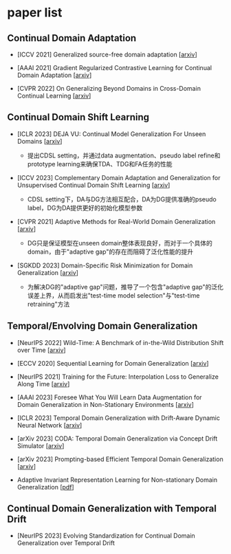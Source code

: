 # paper list
## Continual Domain Adaptation
- [ICCV 2021] Generalized source-free domain adaptation [[arxiv](https://arxiv.org/abs/2108.01614)]

- [AAAI 2021] Gradient Regularized Contrastive Learning for Continual Domain Adaptation [[arxiv](https://arxiv.org/abs/2103.12294v1)]

- [CVPR 2022] On Generalizing Beyond Domains in Cross-Domain Continual Learning [[arxiv](https://arxiv.org/abs/2203.03970)]

## Continual Domain Shift Learning
- [ICLR 2023] DEJA VU: Continual Model Generalization For Unseen Domains [[arxiv](https://arxiv.org/abs/2301.10418)]

  - 提出CDSL setting，并通过data augmentation、pseudo label refine和prototype learning来确保TDA、TDG和FA任务的性能
 
- [ICCV 2023] Complementary Domain Adaptation and Generalization for Unsupervised Continual Domain Shift Learning [[arxiv](https://arxiv.org/abs/2303.15833)]

  - CDSL setting下，DA与DG方法相互配合，DA为DG提供准确的pseudo label，DG为DA提供更好的初始化模型参数
 
- [CVPR 2021] Adaptive Methods for Real-World Domain Generalization [[arxiv](https://arxiv.org/abs/2103.15796)]

  - DG只是保证模型在unseen domain整体表现良好，而对于一个具体的domain，由于"adaptive gap"的存在而阻碍了泛化性能的提升 

- [SGKDD 2023] Domain-Specific Risk Minimization for Domain Generalization [[arxiv](https://arxiv.org/abs/2208.08661)]

  - 为解决DG的"adaptive gap"问题，推导了一个包含"adaptive gap"的泛化误差上界，从而启发出"test-time model selection"与"test-time retraining"方法

## Temporal/Envolving Domain Generalization
- [NeurIPS 2022] Wild-Time: A Benchmark of in-the-Wild Distribution Shift over Time [[arxiv](https://arxiv.org/abs/2211.14238)]

- [ECCV 2020] Sequential Learning for Domain Generalization [[arxiv](https://arxiv.org/abs/2004.01377)]

- [NeurIPS 2021] Training for the Future: Interpolation Loss to Generalize Along Time [[arxiv](https://arxiv.org/abs/2108.06721v1)]

- [AAAI 2023] Foresee What You Will Learn Data Augmentation for Domain Generalization in Non-Stationary Environments [[arxiv](https://arxiv.org/abs/2301.07845)]

- [ICLR 2023] Temporal Domain Generalization with Drift-Aware Dynamic Neural Network [[arxiv](https://arxiv.org/abs/2205.10664)]

- [arXiv 2023] CODA: Temporal Domain Generalization via Concept Drift Simulator [[arxiv](https://arxiv.org/abs/2310.01508)]

- [arXiv 2023] Prompting-based Efficient Temporal Domain Generalization [[arxiv](https://arxiv.org/abs/2310.02473v1)]

- Adaptive Invariant Representation Learning for Non-stationary Domain Generalization [[pdf](https://openreview.net/attachment?id=jnZtTUdWyi&name=pdf)]


## Continual Domain Generalization with Temporal Drift
- [NeurIPS 2023] Evolving Standardization for Continual Domain Generalization over Temporal Drift
